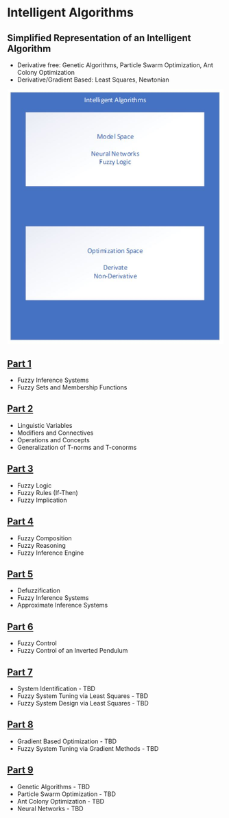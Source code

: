 # Intelligent Algorithms

## Simplified Representation of an Intelligent Algorithm
- Derivative free: Genetic Algorithms, Particle Swarm Optimization, Ant Colony Optimization
- Derivative/Gradient Based: Least Squares, Newtonian

![IA Model](IntelligentAlgorithmBlocks.JPG)



## [Part 1](notes/Part1/FuzzyInferenceSystems.md)
* Fuzzy Inference Systems
* Fuzzy Sets and Membership Functions

## [Part 2](notes/Part2/Part2.md)
* Linguistic Variables
* Modifiers and Connectives
* Operations and Concepts
* Generalization of T-norms and T-conorms

## [Part 3](notes/Part3/Part3.md)
* Fuzzy Logic
* Fuzzy Rules (If-Then)
* Fuzzy Implication

## [Part 4](notes/Part4/Part4.md)
* Fuzzy Composition
* Fuzzy Reasoning
* Fuzzy Inference Engine

## [Part 5](notes/Part5/Part5.md)
* Defuzzification
* Fuzzy Inference Systems
* Approximate Inference Systems

## [Part 6]()
* Fuzzy Control
* Fuzzy Control of an Inverted Pendulum

## [Part 7]()
* System Identification - TBD
* Fuzzy System Tuning via Least Squares - TBD
* Fuzzy System Design via Least Squares - TBD

## [Part 8]()
* Gradient Based Optimization - TBD
* Fuzzy System Tuning via Gradient Methods - TBD

## [Part 9]()
* Genetic Algorithms - TBD
* Particle Swarm Optimization - TBD
* Ant Colony Optimization - TBD
* Neural Networks - TBD